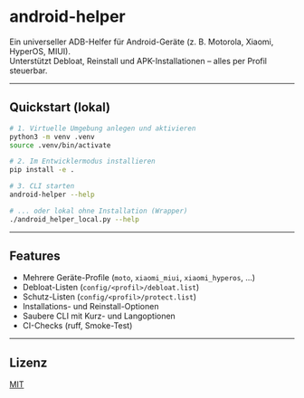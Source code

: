 # android-helper

Ein universeller ADB-Helfer für Android-Geräte (z. B. Motorola, Xiaomi, HyperOS, MIUI).  
Unterstützt Debloat, Reinstall und APK-Installationen – alles per Profil steuerbar.

---

## Quickstart (lokal)

```bash
# 1. Virtuelle Umgebung anlegen und aktivieren
python3 -m venv .venv
source .venv/bin/activate

# 2. Im Entwicklermodus installieren
pip install -e .

# 3. CLI starten
android-helper --help

# ... oder lokal ohne Installation (Wrapper)
./android_helper_local.py --help
```

---

## Features

- Mehrere Geräte-Profile (`moto`, `xiaomi_miui`, `xiaomi_hyperos`, …)
- Debloat-Listen (`config/<profil>/debloat.list`)
- Schutz-Listen (`config/<profil>/protect.list`)
- Installations- und Reinstall-Optionen
- Saubere CLI mit Kurz- und Langoptionen
- CI-Checks (ruff, Smoke-Test)

---

## Lizenz
[MIT](LICENSE)

